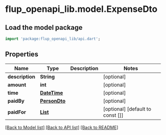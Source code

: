# flup_openapi_lib.model.ExpenseDto

## Load the model package
```dart
import 'package:flup_openapi_lib/api.dart';
```

## Properties
Name | Type | Description | Notes
------------ | ------------- | ------------- | -------------
**description** | **String** |  | [optional] 
**amount** | **int** |  | [optional] 
**time** | [**DateTime**](DateTime.md) |  | [optional] 
**paidBy** | [**PersonDto**](PersonDto.md) |  | [optional] 
**paidFor** | [**List<PersonDto>**](PersonDto.md) |  | [optional] [default to const []]

[[Back to Model list]](../README.md#documentation-for-models) [[Back to API list]](../README.md#documentation-for-api-endpoints) [[Back to README]](../README.md)


